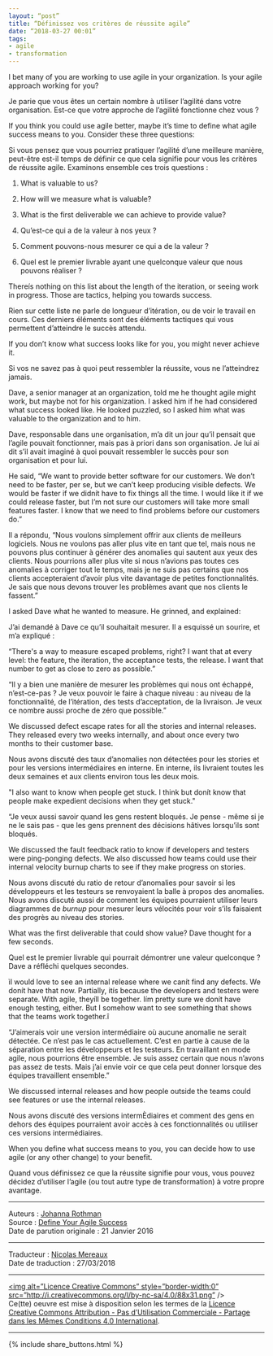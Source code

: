 ```yaml
---
layout: “post”
title: “Définissez vos critères de réussite agile”
date: “2018-03-27 00:01”
tags: 
- agile
- transformation
---
```


I bet many of you are working to use agile in your organization. Is your agile approach working for you?

Je parie que vous êtes un certain nombre à utiliser l’agilité dans votre organisation. Est-ce que votre approche de l’agilité fonctionne chez vous ?

If you think you could use agile better, maybe it’s time to define what agile success means to you. Consider these three questions:

Si vous pensez que vous pourriez pratiquer l’agilité d’une meilleure manière, peut-être est-il temps de définir ce que cela signifie pour vous les critères de réussite agile. Examinons ensemble ces trois questions :

1. What is valuable to us?
2. How will we measure what is valuable?
3. What is the first deliverable we can achieve to provide value?

1. Qu’est-ce qui a de la valeur à nos yeux ?
2. Comment pouvons-nous mesurer ce qui a de la valeur ?
3. Quel est le premier livrable ayant une quelconque valeur que nous pouvons réaliser ?

Thereís nothing on this list about the length of the iteration, or seeing work in progress. Those are tactics, helping you towards success.

Rien sur cette liste ne parle de longueur d’itération, ou de voir le travail en cours. Ces derniers éléments sont des éléments tactiques qui vous permettent d’atteindre le succès attendu.

If you don’t know what success looks like for you, you might never achieve it.

Si vos ne savez pas à quoi peut ressembler la réussite, vous ne l’atteindrez jamais.

Dave, a senior manager at an organization, told me he thought agile might work, but maybe not for his organization. I asked him if he had considered what success looked like. He looked puzzled, so I asked him what was valuable to the organization and to him.

Dave, responsable dans une organisation, m’a dit un jour qu’il pensait que l’agile pouvait fonctionner, mais pas à priori dans son organisation. Je lui ai dit s’il avait imaginé à quoi pouvait ressembler le succès pour son organisation et pour lui.

He said, “We want to provide better software for our customers. We don’t need to be faster, per se, but we can’t keep producing visible defects. We would be faster if we didnít have to fix things all the time. I would like it if we could release faster, but I’m not sure our customers will take more small features faster. I know that we need to find problems before our customers do.”

Il a répondu, “Nous voulons simplement offrir aux clients de meilleurs logiciels. Nous ne voulons pas aller plus vite en tant que tel, mais nous ne pouvons plus continuer à générer des anomalies qui sautent aux yeux des clients. Nous pourrions aller plus vite si nous n’avions pas toutes ces anomalies à corriger tout le temps, mais je ne suis pas certains que nos clients accepteraient d’avoir plus vite davantage de petites fonctionnalités. Je sais que nous devons trouver les problèmes avant que nos clients le fassent.”

I asked Dave what he wanted to measure. He grinned, and explained:

J’ai demandé à Dave ce qu’il souhaitait mesurer. Il a esquissé un sourire, et m’a expliqué :

“There's a way to measure escaped problems, right? I want that at every level: the feature, the iteration, the acceptance tests, the release. I want that number to get as close to zero as possible.”

“Il y a bien une manière de mesurer les problèmes qui nous ont échappé, n’est-ce-pas ? Je veux pouvoir le faire à chaque niveau : au niveau de la fonctionnalité, de l’itération, des tests d’acceptation, de la livraison. Je veux ce nombre aussi proche de zéro que possible.”

We discussed defect escape rates for all the stories and internal releases. They released every two weeks internally, and about once every two months to their customer base.

Nous avons discuté des taux d’anomalies non détectées pour les stories et pour les versions intermédiaires en interne. En interne, ils livraient toutes les deux semaines et aux clients environ tous les deux mois.

"I also want to know when people get stuck. I think but donít know that people make expedient decisions when they get stuck."

“Je veux aussi savoir quand les gens restent bloqués. Je pense - même si je ne le sais pas - que les gens prennent des décisions hâtives lorsqu’ils sont bloqués.

We discussed the fault feedback ratio to know if developers and testers were ping-ponging defects. We also discussed how teams could use their internal velocity burnup charts to see if they make progress on stories.

Nous avons discuté du ratio de retour d’anomalies pour savoir si les développeurs et les testeurs se renvoyaient la balle à propos des anomalies. Nous avons discuté aussi de comment les équipes pourraient utiliser leurs diagrammes de _burnup_ pour mesurer leurs vélocités pour voir s’ils faisaient des progrès au niveau des stories.

What was the first deliverable that could show value? Dave thought for a few seconds.

Quel est le premier livrable qui pourrait démontrer une valeur quelconque ? Dave a réfléchi quelques secondes.

ìI would love to see an internal release where we canít find any defects. We donít have that now. Partially, itís because the developers and testers were separate. With agile, theyíll be together. Iím pretty sure we donít have enough testing, either. But I somehow want to see something that shows that the teams work together.î

“J’aimerais voir une version intermédiaire où aucune anomalie ne serait détectée. Ce n’est pas le cas actuellement. C’est en partie à cause de la séparation entre les développeurs et les testeurs. En travaillant en mode agile, nous pourrions être ensemble. Je suis assez certain que nous n’avons pas assez de tests. Mais j’ai envie voir ce que cela peut donner lorsque des équipes travaillent ensemble.”

We discussed internal releases and how people outside the teams could see features or use the internal releases.

Nous avons discuté des versions intermÈdiaires et comment des gens en dehors des équipes pourraient avoir accès à ces fonctionnalités ou utiliser ces versions intermédiaires.

When you define what success means to you, you can decide how to use agile (or any other change) to your benefit.

Quand vous définissez ce que la réussite signifie pour vous, vous pouvez décidez d’utiliser l’agile (ou tout autre type de transformation) à votre propre avantage.


---
Auteurs : [Johanna Rothman](https://www.createadaptablelife.com/about)  
Source : [Define Your Agile Success](https://www.jrothman.com/pragmaticmanager/2016/01/define-your-agile-success/)  
Date de parution originale : 21 Janvier 2016  

---
Traducteur : [Nicolas Mereaux](http://www.les-traducteurs-agiles.org/traducteurs/)  
Date de traduction : 27/03/2018  

---

<a rel=”license” href=”http://creativecommons.org/licenses/by-nc-sa/4.0/”><img alt=”Licence Creative Commons” style=”border-width:0” src=”http://i.creativecommons.org/l/by-nc-sa/4.0/88x31.png” /></a><br />Ce(tte) oeuvre est mise à disposition selon les termes de la <a rel=”license” href=”http://creativecommons.org/licenses/by-nc-sa/4.0/”>Licence Creative Commons Attribution - Pas d’Utilisation Commerciale - Partage dans les Mêmes Conditions 4.0 International</a>.

---

{% include share_buttons.html %}


